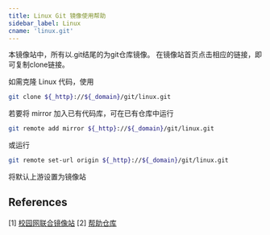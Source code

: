 ```yaml
---
title: Linux Git 镜像使用帮助
sidebar_label: Linux
cname: 'linux.git'
---
```


本镜像站中，所有以.git结尾的为git仓库镜像。 在镜像站首页点击相应的链接，即可复制clone链接。

如需克隆 Linux 代码，使用

```bash varcode
git clone ${_http}://${_domain}/git/linux.git
```

若要将 mirror 加入已有代码库，可在已有仓库中运行

```bash varcode
git remote add mirror ${_http}://${_domain}/git/linux.git
```

或运行

```bash varcode
git remote set-url origin ${_http}://${_domain}/git/linux.git
```

将默认上游设置为镜像站


## References

[1] [校园网联合镜像站](https://mirrors.cernet.edu.cn/about)
[2] [帮助仓库](https://github.com/mirrorz-org/mirrorz-help)
